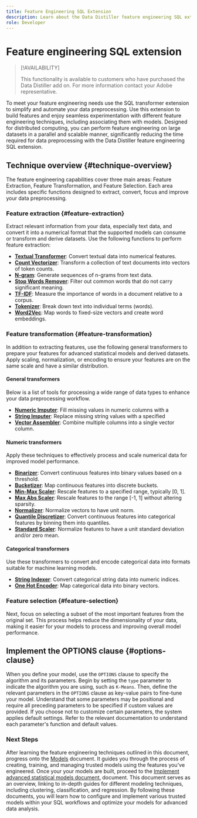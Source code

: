 ```yaml
---
title: Feature Engineering SQL Extension
description: Learn about the Data Distiller feature engineering SQL extension to preprocesses data for advanced statistical modeling. It covers the available feature extraction, transformation, and selection techniques.
role: Developer
---
```

# Feature engineering SQL extension 

>[!AVAILABILITY]
>
>This functionality is available to customers who have purchased the Data Distiller add on. For more information contact your Adobe representative.

To meet your feature engineering needs use the SQL transformer extension to simplify and automate your data preprocessing. Use this extension to build features and enjoy seamless experimentation with different feature engineering techniques, including associating them with models. Designed for distributed computing, you can perform feature engineering on large datasets in a parallel and scalable manner, significantly reducing the time required for data preprocessing with the Data Distiller feature engineering SQL extension.

## Technique overview {#technique-overview}

The feature engineering capabilities cover three main areas: Feature Extraction, Feature Transformation, and Feature Selection. Each area includes specific functions designed to extract, convert, focus and improve your data preprocessing.

### Feature extraction {#feature-extraction}

Extract relevant information from your data, especially text data, and convert it into a numerical format that the supported models can consume or transform and derive datasets. Use the following functions to perform feature extraction:

- **[Textual Transformer](./feature-transformation.md#textual-transformations)**: Convert textual data into numerical features.
- **[Count Vectorizer](./feature-transformation.md#countvectorizer)**: Transform a collection of text documents into vectors of token counts.
- **[N-gram](./feature-transformation.md#ngram)**: Generate sequences of n-grams from text data.
- **[Stop Words Remover](./feature-transformation.md#stopwordsremover)**: Filter out common words that do not carry significant meaning.
- **[TF-IDF](./feature-transformation.md#tf-idf)**: Measure the importance of words in a document relative to a corpus.
- **[Tokenizer](./feature-transformation.md#tokenizer)**: Break down text into individual terms (words).
- **[Word2Vec](./feature-transformation.md#word2vec)**: Map words to fixed-size vectors and create word embeddings.

### Feature transformation {#feature-transformation}

In addition to extracting features, use the following general transformers to prepare your features for advanced statistical models and derived datasets. Apply scaling, normalization, or encoding to ensure your features are on the same scale and have a similar distribution.

#### General transformers

Below is a list of tools for processing a wide range of data types to enhance your data preprocessing workflow.

- **[Numeric Imputer](./feature-transformation.md#numeric-imputer)**: Fill missing values in numeric columns with a 
- **[String Imputer](./feature-transformation.md#string-imputer)**: Replace missing string values with a specified 
- **[Vector Assembler](./feature-transformation.md#vector-assembler)**: Combine multiple columns into a single vector column.

#### Numeric transformers

Apply these techniques to effectively process and scale numerical data for improved model performance.

- **[Binarizer](./feature-transformation.md#binarizer)**: Convert continuous features into binary values based on a threshold.
- **[Bucketizer](./feature-transformation.md#bucketizer)**: Map continuous features into discrete buckets.
- **[Min-Max Scaler](./feature-transformation.md#minmaxscaler)**: Rescale features to a specified range, typically [0, 1].
- **[Max Abs Scaler](./feature-transformation.md#maxabsscaler)**: Rescale features to the range [-1, 1] without altering sparsity.
- **[Normalizer](./feature-transformation.md#normalizer)**: Normalize vectors to have unit norm.
- **[Quantile Discretizer](./feature-transformation.md#quantilediscretizer)**: Convert continuous features into categorical features by binning them into quantiles.
- **[Standard Scaler](./feature-transformation.md#standardscaler)**: Normalize features to have a unit standard deviation and/or zero mean.

#### Categorical transformers

Use these transformers to convert and encode categorical data into formats suitable for machine learning models.

- **[String Indexer](./feature-transformation.md#stringindexer)**: Convert categorical string data into numeric indices.
- **[One Hot Encoder](./feature-transformation.md#onehotencoder)**: Map categorical data into binary vectors.

### Feature selection {#feature-selection}

Next, focus on selecting a subset of the most important features from the original set. This process helps reduce the dimensionality of your data, making it easier for your models to process and improving overall model performance.

<!-- Commented out as it 
## Supported machine learning algorithms {#supported-ml-algorithms}

Once you have preprocessed your data, use the feature engineering SQL extension to prepare your data for the following machine learning algorithms:

### Classification and regression {#classification-regression}

Use logical regression to predict categorical outcomes and linear regression to predict continuous values.

- **Logical Regression**: Use this for binary classification tasks.
- **Linear Regression**: Apply this algorithm for predicting continuous values.

### Clustering {#clustering}

Use a clustering algorithm to group data points into distinct clusters based on their similarities.

- **[`K-Means`](./feature-transformation.md#kmeans)**: Use `K-Means` for unsupervised learning tasks to partition data into a specified number of clusters, with each data point assigned to the cluster with the nearest mean. -->

## Implement the OPTIONS clause {#options-clause}

When you define your model, use the `OPTIONS` clause to specify the algorithm and its parameters. Begin by setting the `type` parameter to indicate the algorithm you are using, such as `K-Means`. Then, define the relevant parameters in the `OPTIONS` clause as key-value pairs to fine-tune your model. Understand that some parameters may be positional and require all preceding parameters to be specified if custom values are provided. If you choose not to customize certain parameters, the system applies default settings. Refer to the relevant documentation to understand each parameter's function and default values.

### Next Steps

After learning the feature engineering techniques outlined in this document, progress onto the [Models](./models.md) document. It guides you through the process of creating, training, and managing trusted models using the features you've engineered. Once your your models are built, proceed to the [Implement advanced statistical models document.](./implement-models/implement-models.md) document. This document serves as an overview, linking to in-depth guides for different modeling techniques, including clustering, classification, and regression. By following these documents, you will learn how to configure and implement various trusted models within your SQL workflows and optimize your models for advanced data analysis.
